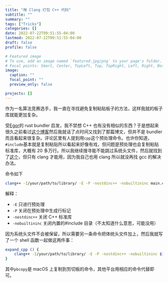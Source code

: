 ```yaml
---
title: "用 Clang 打包 C++ 代码"
subtitle: ""
summary: ""
tags: ["Tricks"]
categories: []
date: 2022-07-22T09:51:55-04:00
lastmod: 2022-07-22T09:51:55-04:00
draft: false
profile: false

# Featured image
# To use, add an image named `featured.jpg/png` to your page's folder.
# Focal points: Smart, Center, TopLeft, Top, TopRight, Left, Right, BottomLeft, Bottom, BottomRight.
image:
  caption: ""
  focal_point: ""
  preview_only: false

projects: []
---
```

作为一名算法竞赛选手，我一直在寻找避免复制粘贴板子的方法，这样我就的板子库就能更加复杂。

受[Egor](https://codeforces.com/profile/Egor)的 rust bundler 启发，我不禁想 C++ 也有没有相似的东西？于是想起来很久之前看过[这个博客](https://codeforces.com/blog/entry/77139)然后我就话了点时间又找到了那篇博文，但并不是 bundler 而且看起来很复杂。评论区里有人提到用`cpp`这个预处理命令。也许你知道，`#include`基本就是复制粘贴所以看起来好像有戏，但问题是预处理也会复制粘贴标准库，大概有 20 多万行。所以我继续搜寻能不能跳过系统头文件，然后就找到了[这个](https://stackoverflow.com/a/20889599)，但只有 clang 才能用，因为我自己也用 clang 所以就没再找 gcc 的解决办法。

命令如下
```sh
clang++ -I/your/path/to/library/ -E -P -nostdinc++ -nobuiltininc main.cpp
```

解释：

- `-E` 只进行预处理
- `-P` 关闭在预处理中生成行标记
- `-nostdinc++` 关闭 C++ 标准库
- `-nobuiltininc` 关闭内置的#include 目录（不太知道什么意思，可能没用）

因为系统头文件不会被保留，所以需要另一条命令把体统头文件加上，然后我就写了一个 shell 函数一起做这两件事：

```sh
expand_cpp () {
    clang++ -I/your/path/to/library/ -E -P -nostdinc++ -nobuiltininc $1 | gsed "1s/^/#include <bits\/stdc++.h>\n/" | pbcopy
}
```

其中`pbcopy`是 macOS 上复制到剪切板的命令，其他平台用相应的命令代替即可。
